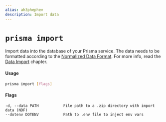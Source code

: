 ```yaml
---
alias: ah3phephev
description: Import data
---
```


# `prisma import`

Import data into the database of your Prisma service. The data needs to be formatted according to the [Normalized Data Format](!alias-teroo5uxih). For more info, read the [Data Import](!alias-ol2eoh8xie) chapter.

#### Usage

```sh
prisma import [flags]
```

#### Flags

```
-d, --data PATH           File path to a .zip directory with import data (NDF)
--dotenv DOTENV           Path to .env file to inject env vars
```
